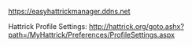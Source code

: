 https://easyhattrickmanager.ddns.net

Hattrick Profile Settings:
http://hattrick.org/goto.ashx?path=/MyHattrick/Preferences/ProfileSettings.aspx